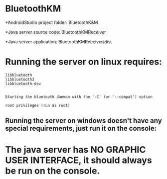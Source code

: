 # BluetoothKM


*AndroidStudio project folder: BluetoothK&M

*Java server source code: BluetoothKMReceiver

*Java server application: BluetoothKMReceiver/dist


# Running the server on linux requires:
	
	libbluetooth
	libbluetooth3
	libbluetooth-dev


	Starting the bluetooth daemon with the '-C' (or '--compat') option
	
	root privileges (run as root)
	
## Running the server on windows doesn't have any special requirements, just run it on the console:

# The java server has NO GRAPHIC USER INTERFACE, it should always be run on the console.
